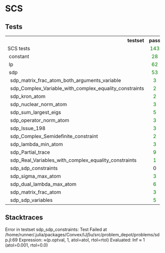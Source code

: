 # SCS

## Tests

<table>
<tr class = "header headerLastRow">
<th style = "text-align: right; ">testset</th>
<th style = "text-align: right; ">pass</th>
<th style = "text-align: right; ">fail</th>
<th style = "text-align: right; ">error</th>
<th style = "text-align: right; ">broken</th>
<th style = "text-align: right; ">total</th>
</tr>
<tr>
<td style = "text-align: left; ">SCS tests</td>
<td style = "color: green; text-align: center; ">143</td>
<td style = "color: red; text-align: center; ">1</td>
<td style = "text-align: center; ">0</td>
<td style = "text-align: center; ">0</td>
<td style = "text-align: center; ">144</td>
</tr>
<tr>
<td style = "text-align: left; ">&nbsp;constant</td>
<td style = "color: green; text-align: center; ">28</td>
<td style = "text-align: center; ">0</td>
<td style = "text-align: center; ">0</td>
<td style = "text-align: center; ">0</td>
<td style = "text-align: center; ">28</td>
</tr>
<tr>
<td style = "text-align: left; ">&nbsp;lp</td>
<td style = "color: green; text-align: center; ">62</td>
<td style = "text-align: center; ">0</td>
<td style = "text-align: center; ">0</td>
<td style = "text-align: center; ">0</td>
<td style = "text-align: center; ">62</td>
</tr>
<tr>
<td style = "text-align: left; ">&nbsp;sdp</td>
<td style = "color: green; text-align: center; ">53</td>
<td style = "color: red; text-align: center; ">1</td>
<td style = "text-align: center; ">0</td>
<td style = "text-align: center; ">0</td>
<td style = "text-align: center; ">54</td>
</tr>
<tr>
<td style = "text-align: left; ">&nbsp;&nbsp;sdp_matrix_frac_atom_both_arguments_variable</td>
<td style = "color: green; text-align: center; ">3</td>
<td style = "text-align: center; ">0</td>
<td style = "text-align: center; ">0</td>
<td style = "text-align: center; ">0</td>
<td style = "text-align: center; ">3</td>
</tr>
<tr>
<td style = "text-align: left; ">&nbsp;&nbsp;sdp_Complex_Variable_with_complex_equality_constraints</td>
<td style = "color: green; text-align: center; ">2</td>
<td style = "text-align: center; ">0</td>
<td style = "text-align: center; ">0</td>
<td style = "text-align: center; ">0</td>
<td style = "text-align: center; ">2</td>
</tr>
<tr>
<td style = "text-align: left; ">&nbsp;&nbsp;sdp_kron_atom</td>
<td style = "color: green; text-align: center; ">2</td>
<td style = "text-align: center; ">0</td>
<td style = "text-align: center; ">0</td>
<td style = "text-align: center; ">0</td>
<td style = "text-align: center; ">2</td>
</tr>
<tr>
<td style = "text-align: left; ">&nbsp;&nbsp;sdp_nuclear_norm_atom</td>
<td style = "color: green; text-align: center; ">3</td>
<td style = "text-align: center; ">0</td>
<td style = "text-align: center; ">0</td>
<td style = "text-align: center; ">0</td>
<td style = "text-align: center; ">3</td>
</tr>
<tr>
<td style = "text-align: left; ">&nbsp;&nbsp;sdp_sum_largest_eigs</td>
<td style = "color: green; text-align: center; ">5</td>
<td style = "text-align: center; ">0</td>
<td style = "text-align: center; ">0</td>
<td style = "text-align: center; ">0</td>
<td style = "text-align: center; ">5</td>
</tr>
<tr>
<td style = "text-align: left; ">&nbsp;&nbsp;sdp_operator_norm_atom</td>
<td style = "color: green; text-align: center; ">3</td>
<td style = "text-align: center; ">0</td>
<td style = "text-align: center; ">0</td>
<td style = "text-align: center; ">0</td>
<td style = "text-align: center; ">3</td>
</tr>
<tr>
<td style = "text-align: left; ">&nbsp;&nbsp;sdp_Issue_198</td>
<td style = "color: green; text-align: center; ">3</td>
<td style = "text-align: center; ">0</td>
<td style = "text-align: center; ">0</td>
<td style = "text-align: center; ">0</td>
<td style = "text-align: center; ">3</td>
</tr>
<tr>
<td style = "text-align: left; ">&nbsp;&nbsp;sdp_Complex_Semidefinite_constraint</td>
<td style = "color: green; text-align: center; ">2</td>
<td style = "text-align: center; ">0</td>
<td style = "text-align: center; ">0</td>
<td style = "text-align: center; ">0</td>
<td style = "text-align: center; ">2</td>
</tr>
<tr>
<td style = "text-align: left; ">&nbsp;&nbsp;sdp_lambda_min_atom</td>
<td style = "color: green; text-align: center; ">3</td>
<td style = "text-align: center; ">0</td>
<td style = "text-align: center; ">0</td>
<td style = "text-align: center; ">0</td>
<td style = "text-align: center; ">3</td>
</tr>
<tr>
<td style = "text-align: left; ">&nbsp;&nbsp;sdp_Partial_trace</td>
<td style = "color: green; text-align: center; ">9</td>
<td style = "text-align: center; ">0</td>
<td style = "text-align: center; ">0</td>
<td style = "text-align: center; ">0</td>
<td style = "text-align: center; ">9</td>
</tr>
<tr>
<td style = "text-align: left; ">&nbsp;&nbsp;sdp_Real_Variables_with_complex_equality_constraints</td>
<td style = "color: green; text-align: center; ">1</td>
<td style = "text-align: center; ">0</td>
<td style = "text-align: center; ">0</td>
<td style = "text-align: center; ">0</td>
<td style = "text-align: center; ">1</td>
</tr>
<tr>
<td style = "text-align: left; ">&nbsp;&nbsp;sdp_sdp_constraints</td>
<td style = "text-align: center; ">0</td>
<td style = "color: red; text-align: center; ">1</td>
<td style = "text-align: center; ">0</td>
<td style = "text-align: center; ">0</td>
<td style = "text-align: center; ">1</td>
</tr>
<tr>
<td style = "text-align: left; ">&nbsp;&nbsp;sdp_sigma_max_atom</td>
<td style = "color: green; text-align: center; ">3</td>
<td style = "text-align: center; ">0</td>
<td style = "text-align: center; ">0</td>
<td style = "text-align: center; ">0</td>
<td style = "text-align: center; ">3</td>
</tr>
<tr>
<td style = "text-align: left; ">&nbsp;&nbsp;sdp_dual_lambda_max_atom</td>
<td style = "color: green; text-align: center; ">6</td>
<td style = "text-align: center; ">0</td>
<td style = "text-align: center; ">0</td>
<td style = "text-align: center; ">0</td>
<td style = "text-align: center; ">6</td>
</tr>
<tr>
<td style = "text-align: left; ">&nbsp;&nbsp;sdp_matrix_frac_atom</td>
<td style = "color: green; text-align: center; ">3</td>
<td style = "text-align: center; ">0</td>
<td style = "text-align: center; ">0</td>
<td style = "text-align: center; ">0</td>
<td style = "text-align: center; ">3</td>
</tr>
<tr>
<td style = "text-align: left; ">&nbsp;&nbsp;sdp_sdp_variables</td>
<td style = "color: green; text-align: center; ">5</td>
<td style = "text-align: center; ">0</td>
<td style = "text-align: center; ">0</td>
<td style = "text-align: center; ">0</td>
<td style = "text-align: center; ">5</td>
</tr>
</table>

## Stacktraces

Error in testset sdp_sdp_constraints:
Test Failed at /home/runner/.julia/packages/Convex/IJj5u/src/problem_depot/problems/sdp.jl:69
  Expression: ≈(p.optval, 1, atol=atol, rtol=rtol)
   Evaluated: Inf ≈ 1 (atol=0.001, rtol=0.0)
